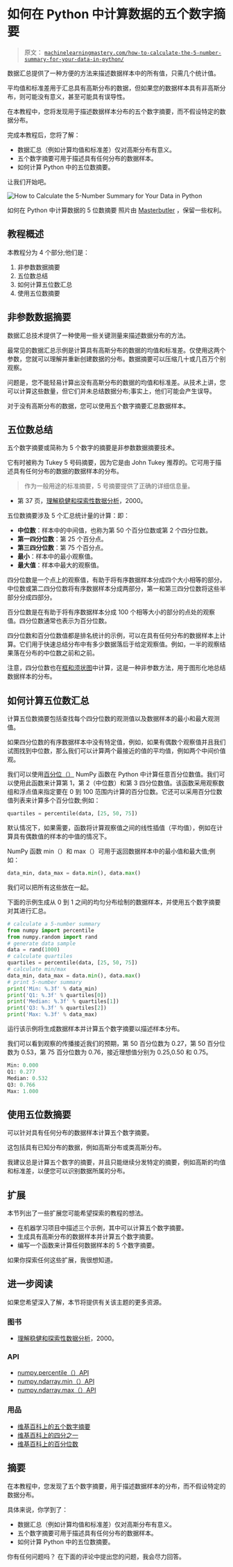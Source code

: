 # 如何在 Python 中计算数据的五个数字摘要

> 原文： [`machinelearningmastery.com/how-to-calculate-the-5-number-summary-for-your-data-in-python/`](https://machinelearningmastery.com/how-to-calculate-the-5-number-summary-for-your-data-in-python/)

数据汇总提供了一种方便的方法来描述数据样本中的所有值，只需几个统计值。

平均值和标准差用于汇总具有高斯分布的数据，但如果您的数据样本具有非高斯分布，则可能没有意义，甚至可能具有误导性。

在本教程中，您将发现用于描述数据样本分布的五个数字摘要，而不假设特定的数据分布。

完成本教程后，您将了解：

*   数据汇总（例如计算均值和标准差）仅对高斯分布有意义。
*   五个数字摘要可用于描述具有任何分布的数据样本。
*   如何计算 Python 中的五位数摘要。

让我们开始吧。

![How to Calculate the 5-Number Summary for Your Data in Python](img/db9b0efb2136a8324488a6f902d7c46f.jpg)

如何在 Python 中计算数据的 5 位数摘要
照片由 [Masterbutler](https://www.flickr.com/photos/alwbutler/7456018222/) ，保留一些权利。

## 教程概述

本教程分为 4 个部分;他们是：

1.  非参数数据摘要
2.  五位数总结
3.  如何计算五位数汇总
4.  使用五位数摘要

## 非参数数据摘要

数据汇总技术提供了一种使用一些关键测量来描述数据分布的方法。

最常见的数据汇总示例是计算具有高斯分布的数据的均值和标准差。仅使用这两个参数，您就可以理解并重新创建数据的分布。数据摘要可以压缩几十或几百万个别观察。

问题是，您不能轻易计算出没有高斯分布的数据的均值和标准差。从技术上讲，您可以计算这些数量，但它们并未总结数据分布;事实上，他们可能会产生误导。

对于没有高斯分布的数据，您可以使用五个数字摘要汇总数据样本。

## 五位数总结

五个数字摘要或简称为 5 个数字的摘要是非参数数据摘要技术。

它有时被称为 Tukey 5 号码摘要，因为它是由 John Tukey 推荐的。它可用于描述具有任何分布的数据的数据样本的分布。

> 作为一般用途的标准摘要，5 号摘要提供了正确的详细信息量。

- 第 37 页，[理解稳健和探索性数据分析](https://amzn.to/2Gp2sNW)，2000。

五位数摘要涉及 5 个汇总统计量的计算：即：

*   **中位数**：样本中的中间值，也称为第 50 个百分位数或第 2 个四分位数。
*   **第一四分位数**：第 25 个百分点。
*   **第三四分位数**：第 75 个百分点。
*   **最小**：样本中的最小观察值。
*   **最大值**：样本中最大的观察值。

四分位数是一个点上的观察值，有助于将有序数据样本分成四个大小相等的部分。中位数或第二四分位数将有序数据样本分成两部分，第一和第三四分位数将这些半部分分成四部分。

百分位数是在有助于将有序数据样本分成 100 个相等大小的部分的点处的观察值。四分位数通常也表示为百分位数。

四分位数和百分位数值都是排名统计的示例，可以在具有任何分布的数据样本上计算。它们用于快速总结分布中有多少数据落后于给定观察值。例如，一半的观​​察结果落在分布的中位数之前和之前。

注意，四分位数也在[框和须状图](https://en.wikipedia.org/wiki/Box_plot)中计算，这是一种非参数方法，用于图形化地总结数据样本的分布。

## 如何计算五位数汇总

计算五位数摘要包括查找每个四分位数的观测值以及数据样本的最小和最大观测值。

如果四分位数的有序数据样本中没有特定值，例如，如果有偶数个观察值并且我们试图找到中位数，那么我们可以计算两个最接近的值的平均值，例如两个中间价值观。

我们可以使用[百分位（）](https://docs.scipy.org/doc/numpy-dev/reference/generated/numpy.percentile.html) NumPy 函数在 Python 中计算任意百分位数值。我们可以使用此函数来计算第 1，第 2（中位数）和第 3 四分位数值。该函数采用观察数组和浮点值来指定要在 0 到 100 范围内计算的百分位数。它还可以采用百分位数值列表来计算多个百分位数;例如：

```py
quartiles = percentile(data, [25, 50, 75])
```

默认情况下，如果需要，函数将计算观察值之间的线性插值（平均值），例如在计算具有偶数值的样本的中值的情况下。

NumPy 函数 min（）和 max（）可用于返回数据样本中的最小值和最大值;例如：

```py
data_min, data_max = data.min(), data.max()
```

我们可以把所有这些放在一起。

下面的示例生成从 0 到 1 之间的均匀分布绘制的数据样本，并使用五个数字摘要对其进行汇总。

```py
# calculate a 5-number summary
from numpy import percentile
from numpy.random import rand
# generate data sample
data = rand(1000)
# calculate quartiles
quartiles = percentile(data, [25, 50, 75])
# calculate min/max
data_min, data_max = data.min(), data.max()
# print 5-number summary
print('Min: %.3f' % data_min)
print('Q1: %.3f' % quartiles[0])
print('Median: %.3f' % quartiles[1])
print('Q3: %.3f' % quartiles[2])
print('Max: %.3f' % data_max)
```

运行该示例将生成数据样本并计算五个数字摘要以描述样本分布。

我们可以看到观察的传播接近我们的预期，第 50 百分位数为 0.27，第 50 百分位数为 0.53，第 75 百分位数为 0.76，接近理想值分别为 0.25,0.50 和 0.75。

```py
Min: 0.000
Q1: 0.277
Median: 0.532
Q3: 0.766
Max: 1.000
```

## 使用五位数摘要

可以针对具有任何分布的数据样本计算五个数字摘要。

这包括具有已知分布的数据，例如高斯分布或类高斯分布。

我建议总是计算五个数字的摘要，并且只能继续分发特定的摘要，例如高斯的均值和标准差，以便您可以识别数据所属的分布。

## 扩展

本节列出了一些扩展您可能希望探索的教程的想法。

*   在机器学习项目中描述三个示例，其中可以计算五个数字摘要。
*   生成具有高斯分布的数据样本并计算五个数字摘要。
*   编写一个函数来计算任何数据样本的 5 个数字摘要。

如果你探索任何这些扩展，我很想知道。

## 进一步阅读

如果您希望深入了解，本节将提供有关该主题的更多资源。

### 图书

*   [理解稳健和探索性数据分析](https://amzn.to/2Gp2sNW)，2000。

### API

*   [numpy.percentile（）API](https://docs.scipy.org/doc/numpy-dev/reference/generated/numpy.percentile.html)
*   [numpy.ndarray.min（）API](https://docs.scipy.org/doc/numpy-dev/reference/generated/numpy.ndarray.min.html)
*   [numpy.ndarray.max（）API](https://docs.scipy.org/doc/numpy-dev/reference/generated/numpy.ndarray.max.html)

### 用品

*   [维基百科上的五个数字摘要](https://en.wikipedia.org/wiki/Five-number_summary)
*   [维基百科上的四分之一](https://en.wikipedia.org/wiki/Quartile)
*   [维基百科上的百分位数](https://en.wikipedia.org/wiki/Percentile)

## 摘要

在本教程中，您发现了五个数字摘要，用于描述数据样本的分布，而不假设特定的数据分布。

具体来说，你学到了：

*   数据汇总（例如计算均值和标准差）仅对高斯分布有意义。
*   五个数字摘要可用于描述具有任何分布的数据样本。
*   如何计算 Python 中的五位数摘要。

你有任何问题吗？
在下面的评论中提出您的问题，我会尽力回答。